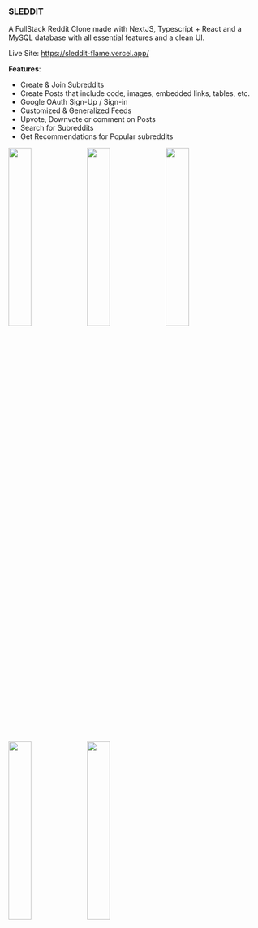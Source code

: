 ### SLEDDIT ###
A FullStack Reddit Clone made with NextJS, Typescript + React and a MySQL database with all essential features and a clean UI.

Live Site: https://sleddit-flame.vercel.app/

**Features**: 
- Create & Join Subreddits
- Create Posts that include code, images, embedded links, tables, etc.
- Google OAuth Sign-Up / Sign-in
- Customized & Generalized Feeds
- Upvote, Downvote or comment on Posts
- Search for Subreddits
- Get Recommendations for Popular subreddits

<img src="https://github.com/shabbirflow/Sleddit/assets/115451412/49df1d16-ed13-4371-80c9-0ded7b378e58" width="30%"></img> <img src="https://github.com/shabbirflow/Sleddit/assets/115451412/2c89941d-b781-41a3-9c71-c4eaac978911" width="30%"></img> <img src="https://github.com/shabbirflow/Sleddit/assets/115451412/18d697a3-67ff-4e9c-9d30-36b8b0fbc342" width="30%"></img> <img src="https://github.com/shabbirflow/Sleddit/assets/115451412/ea091bec-cb2b-40f5-802f-01a6444194d9" width="30%"></img> <img src="https://github.com/shabbirflow/Sleddit/assets/115451412/8090c24b-b640-4007-ab1b-050654899833" width="30%"></img> 



